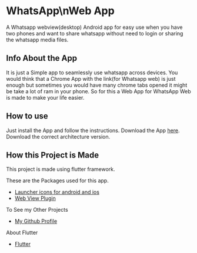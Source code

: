 # WhatsApp\nWeb App

A Whatsapp webview(desktop) Android app for easy use when you have two phones and want to share whatsapp without need to login or sharing the whatsapp media files.

## Info About the App
It is just a Simple app to seamlessly use whatsapp across devices. You would think that a Chrome App with the link(for Whatsapp web) is just enough but sometimes you would have many chrome tabs opened it might be take a lot of ram in your phone. So for this a Web App for WhatsApp Web is made to make your life easier. 

## How to use
Just install the App and follow the instructions.
Download the App [here](https://github.com/Poujhit). Download the correct architecture version.
## How this Project is Made

This project is made using flutter framework. 

These are the Packages used for this app. 

- [Launcher icons for android and ios](https://pub.dev/packages/flutter_launcher_icons)
- [Web View Plugin](https://pub.dev/packages/webview_flutter)

To See my Other Projects
- [My Github Profile](https://github.com/Poujhit)

About Flutter 
- [Flutter](https://flutter.dev)

